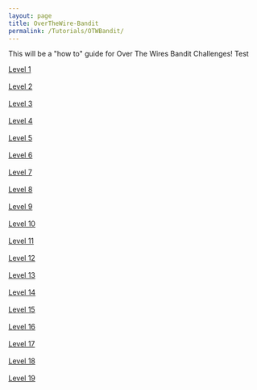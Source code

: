 ```yaml
---
layout: page
title: OverTheWire-Bandit
permalink: /Tutorials/OTWBandit/
---
```


This will be a "how to" guide for Over The Wires Bandit Challenges!
Test

[Level 1](https://zacvr.github.io//Tutorials/OTWBandit/Level_1)
<br/><br/>
[Level 2](https://zacvr.github.io//Tutorials/OTWBandit/Level_2)
<br/><br/>
[Level 3](https://zacvr.github.io//Tutorials/OTWBandit/Level_3)
<br/><br/>
[Level 4](https://zacvr.github.io//Tutorials/OTWBandit/Level_4)
<br/><br/>
[Level 5](https://zacvr.github.io//Tutorials/OTWBandit/Level_5)
<br/><br/>
[Level 6](https://zacvr.github.io//Tutorials/OTWBandit/Level_6)
<br/><br/>
[Level 7](https://zacvr.github.io//Tutorials/OTWBandit/Level_7)
<br/><br/>
[Level 8](https://zacvr.github.io//Tutorials/OTWBandit/Level_8)
<br/><br/>
[Level 9](https://zacvr.github.io//Tutorials/OTWBandit/Level_9)
<br/><br/>
[Level 10](https://zacvr.github.io//Tutorials/OTWBandit/Level_10)
<br/><br/>
[Level 11](https://zacvr.github.io//Tutorials/OTWBandit/Level_11)
<br/><br/>
[Level 12](https://zacvr.github.io//Tutorials/OTWBandit/Level_12)
<br/><br/>
[Level 13](https://zacvr.github.io//Tutorials/OTWBandit/Level_13)
<br/><br/>
[Level 14](https://zacvr.github.io//Tutorials/OTWBandit/Level_14)
<br/><br/>
[Level 15](https://zacvr.github.io//Tutorials/OTWBandit/Level_15)
<br/><br/>
[Level 16](https://zacvr.github.io//Tutorials/OTWBandit/Level_16)
<br/><br/>
[Level 17](https://zacvr.github.io//Tutorials/OTWBandit/Level_17)
<br/><br/>
[Level 18](https://zacvr.github.io//Tutorials/OTWBandit/Level_18)
<br/><br/>
[Level 19](https://zacvr.github.io//Tutorials/OTWBandit/Level_19)
<br/><br/>
